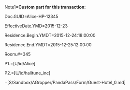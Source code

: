 Note1=<b>Custom part for this transaction:</b>

Doc.GUID=Alice-HP-12345

EffectiveDate.YMD=2015-12-23

Residence.Begin.YMDT=2015-12-24:18:00:00

Residence.End.YMDT=2015-12-25:12:00:00

Room.#=345

P1.=[U/id/Alice]

P2.=[U/id/halltune_inc]

=[S/Sandbox/AGropper/PandaPass/Form/Guest-Hotel_0.md]